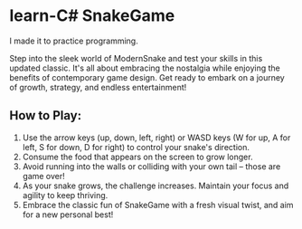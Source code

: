 # learn-C# SnakeGame

I made it to practice programming.

Step into the sleek world of ModernSnake and test your skills in this updated classic. It's all about embracing the nostalgia while enjoying the benefits of contemporary game design. Get ready to embark on a journey of growth, strategy, and endless entertainment!

## How to Play:

1. Use the arrow keys (up, down, left, right) or WASD keys (W for up, A for left, S for down, D for right) to control your snake's direction.
2. Consume the food that appears on the screen to grow longer.
3. Avoid running into the walls or colliding with your own tail – those are game over!
4. As your snake grows, the challenge increases. Maintain your focus and agility to keep thriving.
5. Embrace the classic fun of SnakeGame with a fresh visual twist, and aim for a new personal best!
